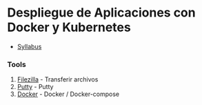 # Despliegue de Aplicaciones con Docker y Kubernetes

* [Syllabus](https://raw.githubusercontent.com/mzegarras/Galaxy-DockerK8S-202009/master/Lab01/Syllabus.pdf)


### Tools

1. [Filezilla](https://filezilla-project.org/) - Transferir archivos
1. [Putty](https://www.putty.org/) - Putty
1. [Docker](https://www.docker.com/) - Docker / Docker-compose